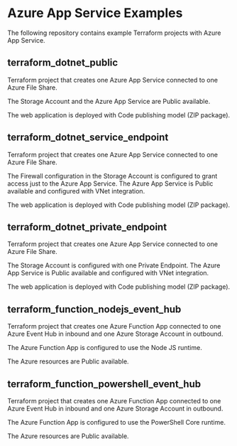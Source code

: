 # Azure App Service Examples

The following repository contains example Terraform projects with Azure App Service.

## terraform_dotnet_public

Terraform project that creates one Azure App Service connected to one Azure File Share.

The Storage Account and the Azure App Service are Public available.

The web application is deployed with Code publishing model (ZIP package).

## terraform_dotnet_service_endpoint

Terraform project that creates one Azure App Service connected to one Azure File Share.

The Firewall configuration in the Storage Account is configured to grant access just to the Azure 
App Service. The Azure App Service is Public available and configured with VNet integration.

The web application is deployed with Code publishing model (ZIP package).

## terraform_dotnet_private_endpoint

Terraform project that creates one Azure App Service connected to one Azure File Share.

The Storage Account is configured with one Private Endpoint. The Azure App Service is Public available 
and configured with VNet integration.

The web application is deployed with Code publishing model (ZIP package).

## terraform_function_nodejs_event_hub

Terraform project that creates one Azure Function App connected to one Azure Event Hub in inbound and one 
Azure Storage Account in outbound.

The Azure Function App is configured to use the Node JS runtime.

The Azure resources are Public available.

## terraform_function_powershell_event_hub

Terraform project that creates one Azure Function App connected to one Azure Event Hub in inbound and one 
Azure Storage Account in outbound.

The Azure Function App is configured to use the PowerShell Core runtime.

The Azure resources are Public available.
